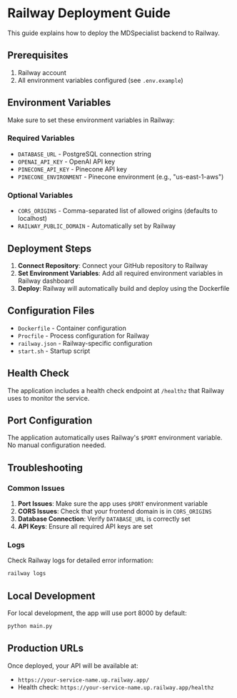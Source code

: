 # Railway Deployment Guide

This guide explains how to deploy the MDSpecialist backend to Railway.

## Prerequisites

1. Railway account
2. All environment variables configured (see `.env.example`)

## Environment Variables

Make sure to set these environment variables in Railway:

### Required Variables
- `DATABASE_URL` - PostgreSQL connection string
- `OPENAI_API_KEY` - OpenAI API key
- `PINECONE_API_KEY` - Pinecone API key
- `PINECONE_ENVIRONMENT` - Pinecone environment (e.g., "us-east-1-aws")

### Optional Variables
- `CORS_ORIGINS` - Comma-separated list of allowed origins (defaults to localhost)
- `RAILWAY_PUBLIC_DOMAIN` - Automatically set by Railway

## Deployment Steps

1. **Connect Repository**: Connect your GitHub repository to Railway
2. **Set Environment Variables**: Add all required environment variables in Railway dashboard
3. **Deploy**: Railway will automatically build and deploy using the Dockerfile

## Configuration Files

- `Dockerfile` - Container configuration
- `Procfile` - Process configuration for Railway
- `railway.json` - Railway-specific configuration
- `start.sh` - Startup script

## Health Check

The application includes a health check endpoint at `/healthz` that Railway uses to monitor the service.

## Port Configuration

The application automatically uses Railway's `$PORT` environment variable. No manual configuration needed.

## Troubleshooting

### Common Issues

1. **Port Issues**: Make sure the app uses `$PORT` environment variable
2. **CORS Issues**: Check that your frontend domain is in `CORS_ORIGINS`
3. **Database Connection**: Verify `DATABASE_URL` is correctly set
4. **API Keys**: Ensure all required API keys are set

### Logs

Check Railway logs for detailed error information:
```bash
railway logs
```

## Local Development

For local development, the app will use port 8000 by default:
```bash
python main.py
```

## Production URLs

Once deployed, your API will be available at:
- `https://your-service-name.up.railway.app/`
- Health check: `https://your-service-name.up.railway.app/healthz`
